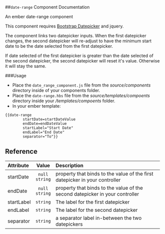 ##<code>date-range</code> Component Documentation

An ember date-range component

This component requires [Bootstrap Datepicker](https://github.com/eternicode/bootstrap-datepicker)
and jquery.

The component links two datepicker inputs. When the first datepicker changes,
the second datepicker will re-adjust to have the minimum start date to be
the date selected from the first datepicker.

If date selected of the first datepicker is greater than the date selected of the
second datepicker, the second datepicker will reset it's value. Otherwise it will stay the same.

###Usage

 - Place the `date_range_component.js` file from the *source/components* directory inside of your components folder.
 - Place the `date-range.hbs` file from the *source/templates/compoents* directory inside your */templates/compoents* folder.
 - In your ember template:
```
{{date-range
        startDate=startDateValue
        endDate=endDateValue
        startLabel="Start Date"
        endLabel="End Date"
        separator="To"}}
```

## Reference

| Attribute | Value | Description |
| :-------- | :---: | :---------- |
| startDate | <code>null</code><br/><code>string</code> | property that binds to the value of the first datepicker in your controller |
| endDate |  <code>null</code><br/><code>string</code> | property that binds to the value of the second datepicker in your controller |
| startLabel | <code>string</code> | The label for the first datepicker |
| endLabel | <code>string</code> | The label for the second datepicker |
| separator | <code>string</code> | a separator label in-between the two datepickers|
